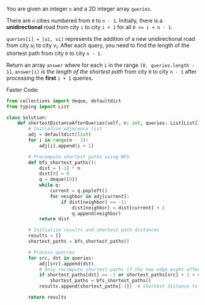 You are given an integer `n` and a 2D integer array `queries`.

There are `n` cities numbered from `0` to `n - 1`. Initially, there is a **unidirectional** road from city `i` to city `i + 1` for all `0 <= i < n - 1`.

`queries[i] = [ui, vi]` represents the addition of a new unidirectional road from city $`u_i`$ to city $`v_i`$. After each query, you need to find the length of the shortest path from city `0` to city `n - 1`.

Return an array `answer` where for each `i` in the range `[0, queries.length - 1]`, `answer[i]` *is the length of the shortest path* from city `0` to city `n - 1` after processing the **first** `i + 1` queries.

Faster Code:
```python
from collections import deque, defaultdict
from typing import List

class Solution:
    def shortestDistanceAfterQueries(self, n: int, queries: List[List[int]]) -> List[int]:
        # Initialize adjacency list
        adj = defaultdict(list)
        for i in range(n - 1):
            adj[i].append(i + 1)

        # Precompute shortest paths using BFS
        def bfs_shortest_paths():
            dist = [-1] * n
            dist[0] = 0
            q = deque([0])
            while q:
                current = q.popleft()
                for neighbor in adj[current]:
                    if dist[neighbor] == -1:
                        dist[neighbor] = dist[current] + 1
                        q.append(neighbor)
            return dist

        # Initialize results and shortest path distances
        results = []
        shortest_paths = bfs_shortest_paths()

        # Process queries
        for src, dst in queries:
            adj[src].append(dst)
            # Only recompute shortest paths if the new edge might affect them
            if shortest_paths[dst] == -1 or shortest_paths[src] + 1 < shortest_paths[dst]:
                shortest_paths = bfs_shortest_paths()
            results.append(shortest_paths[-1])  # Shortest distance to node n-1

        return results
```